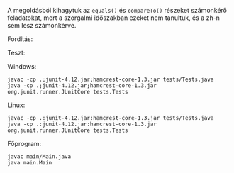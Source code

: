 
A megoldásból kihagytuk az `equals()` és `compareTo()` részeket számonkérő feladatokat,
mert a szorgalmi időszakban ezeket nem tanultuk, és a zh-n sem lesz számonkérve.

Fordítás:

Teszt:

Windows:

```
javac -cp .;junit-4.12.jar;hamcrest-core-1.3.jar tests/Tests.java
java -cp .;junit-4.12.jar;hamcrest-core-1.3.jar org.junit.runner.JUnitCore tests.Tests
```

Linux:

```
javac -cp .:junit-4.12.jar:hamcrest-core-1.3.jar tests/Tests.java
java -cp .:junit-4.12.jar:hamcrest-core-1.3.jar org.junit.runner.JUnitCore tests.Tests
```

Főprogram:

```
javac main/Main.java
java main.Main
```



